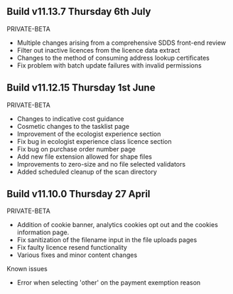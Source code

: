 ## Build v11.13.7   Thursday 6th July
PRIVATE-BETA
- Multiple changes arising from a comprehensive SDDS front-end review
- Filter out inactive licences from the licence data extract
- Changes to the method of consuming address lookup certificates
- Fix problem with batch update failures with invalid permissions

## Build v11.12.15   Thursday 1st June
PRIVATE-BETA

- Changes to indicative cost guidance 
- Cosmetic changes to the tasklist page
- Improvement of the ecologist experience section
- Fix bug in ecologist experience class licence section
- Fix bug on purchase order number page
- Add new file extension allowed for shape files
- Improvements to zero-size and no file selected validators
- Added scheduled cleanup of the scan directory

## Build v11.10.0   Thursday 27 April 
PRIVATE-BETA

- Addition of cookie banner, analytics cookies opt out and the cookies information page.
- Fix sanitization of the filename input in the file uploads pages
- Fix faulty licence resend functionality
- Various fixes and minor content changes

Known issues
- Error when selecting 'other' on the payment exemption reason
